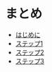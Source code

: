 # まとめ

- [はじめに](README.md)
- [ステップ1](./step-1/README.md)
- [ステップ2](./step-2/README.md)
- [ステップ3](./step-3/README.md)

